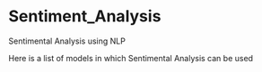 # Sentiment_Analysis
Sentimental Analysis using NLP
<p>
Here is a list of models in which Sentimental Analysis can be used 
<p>

